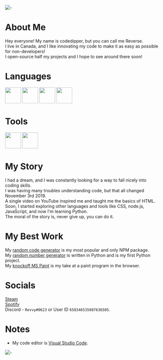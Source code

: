 ![-](https://i.imgur.com/iIFL3qi.png)
# About Me
Hey everyone! My name is codedipper, but you can call me Reverse.\
I live in Canada, and I like innovating my code to make it as easy as possible for non-developers!\
I open-source half my projects and I hope to see around there soon!
# Languages
<img src="https://i.imgur.com/ehqhCdH.png" style="align:left;" height="52px" width="52px"></img>
<img src="https://i.imgur.com/ETDToIj.png" style="align:left;" height="52px" width="52px"></img>
<img src="https://i.imgur.com/TwpFxWe.png" style="align:left;" height="52px" width="52px"></img>
<img src="https://i.imgur.com/igHVpUA.png" style="align:left;" height="52px" width="52px"></img>
# Tools
<img src="https://i.imgur.com/RBiJR9P.png" style="align:left;" height="52px" width="52px"></img>
<img src="https://i.imgur.com/rynx7KX.png" height="52px" width="52px"></img>
# My Story
I had a dream, and I was constantly looking for a way to fall nicely into coding skills.\
I was having many troubles understanding code, but that all changed November 3rd 2019.\
A single video on YouTube inspired me and taught me the basics of HTML.\
Soon, I started exploring other languages and tools like CSS, node.js, JavaScript, and now I'm learning Python.\
The moral of the story is, never give up, you can do it.
# My Best Work
My [random code generator](https://github.com/codedipper/random-code) is my most popular and only NPM package.\
My [random number generator](https://github.com/codedipper/python-number-chooser) is written in Python and is my first Python project.\
My [knockoff MS Paint](https://github.com/codedipper/draw) is my take at a paint program in the browser.
# Socials
[Steam](https://steamcommunity.com/id/9809897752/)\
[Spotify](https://open.spotify.com/user/re7masnzjevm9swfr7yfe27k4)\
Discord - `Revvy#0623` or User ID `658346535087636505`.
# Notes
- My code editor is [Visual Studio Code](https://code.visualstudio.com/).

![-](https://i.imgur.com/iIFL3qi.png)
